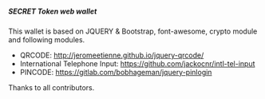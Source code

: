 <h5> SECRET Token web wallet</h5>

This wallet is based on JQUERY & Bootstrap, font-awesome, crypto module and following modules.
- QRCODE: http://jeromeetienne.github.io/jquery-qrcode/
- International Telephone Input: https://github.com/jackocnr/intl-tel-input
- PINCODE: https://gitlab.com/bobhageman/jquery-pinlogin

Thanks to all contributors.

